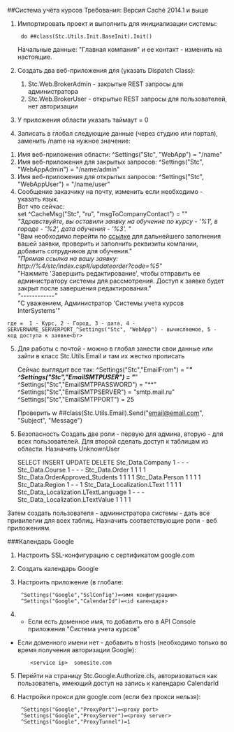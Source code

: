 ##Система учёта курсов
Требования: Версия Caché 2014.1 и выше

1. Импортировать проект и выполнить для инициализации системы: 
        

        do ##class(Stc.Utils.Init.BaseInit).Init()

    Начальные данные: "Главная компания" и ее контакт - изменить на настоящие.

2. Создать два веб-приложения для (указать Dispatch Class):<br>
    1) Stc.Web.BrokerAdmin - закрытые REST запросы для администратора<br>
    2) Stc.Web.BrokerUser - открытые REST запросы для пользователей, нет авторизации

3. У приложения области указать таймаут = 0

4. Записать в глобал следующие данные (через студию или портал), заменить /name на нужное значение:<br>
  1) Имя веб-приложения области: ^Settings("Stc", "WebApp") = "/name"<br>
  2) Имя веб-приложения для закрытых запросов: ^Settings("Stc", "WebAppAdmin") = "/name/admin"<br>
  3) Имя веб-приложения для открытых запросов: ^Settings("Stc", "WebAppUser") = "/name/user"<br>
  4) Сообщение заказчику на почту, изменить если необходимо - указать язык.<br> Вот что сейчас:<br>
    set ^CacheMsg("Stc", "ru", "msgToCompanyContact") = ""_<br>
    "Здравствуйте, вы оставили заявку на обучение по курсу - '%1', в городе - '%2', дата обучения - '%3'. "_<br>
	"Вам необходимо перейти по <a href='http://%4/stc/index.csp#/updateorder?code=%5'>ссылке</a> для дальнейшего заполнения вашей заявки, проверить и заполнить реквизиты компании, добавить сотрудников для обучения."_<br>
	"Прямая ссылка на вашу заявку: http://%4/stc/index.csp#/updateorder?code=%5"_<br>
	"Нажмите 'Завершить редактирование', чтобы отправить ее администратору системы для рассмотрения. Доступ к заявке будет закрыт после завершения редактирования."_<br>
	"------------"_<br>
	"С уважением, Администратор 'Системы учета курсов InterSystems'"<br>
	
	где =  1 - Курс, 2 - Город, 3 - дата, 4 - SERVERNAME_SERVERPORT_^Settings("Stc", "WebApp") - вычисляемое, 5 - код доступа к заявке<br>
  
  5) Для работы с почтой - можно в глобал занести свои данные или зайти в класс Stc.Utils.Email и там их жестко прописать<br>
     

     Сейчас выглядит все так:
	 ^Settings("Stc","EmailFrom") = "***"
	 ^Settings("Stc","EmailSMTPUSER") = "***"
	 ^Settings("Stc","EmailSMTPPASSWORD") = "**"
     ^Settings("Stc","EmailSMTPSERVER") = "smtp.mail.ru"
     ^Settings("Stc","EmailSMTPPORT") = 25

	 Проверить 
	 w ##class(Stc.Utils.Email).Send("email@email.com", "Subject", "Message")
     
5. Безопасность
Создать две роли - первую для админа, вторую - для всех пользователей.
Для	второй сделать доступ к таблицам из области. Назначить UnknownUser

     SELECT  INSERT  UPDATE  DELETE
     Stc_Data.Company 						   1       -       -      -
     Stc_Data.Course                            1       -       -      -
     Stc_Data.Order                             1       1       1      1
     Stc_Data.OrderApproved_Students            1       1       1      1
     Stc_Data.Person                            1       1       1      1
     Stc_Data.Region                            1       -       -      1
     Stc_Data_Localization.LText                1       1       1      1
     Stc_Data_Localization.LTextLanguage        1       -       -      -
     Stc_Data_Localization.LTextValue           1       1       1      1

Затем создать пользователя - администратора системы - дать все привилегии для всех таблиц.
Назначить соответствующие роли - веб приложениям.


###Календарь Google
1. Настроить SSL-конфигурацию с сертификатом google.com
2. Создать календарь Google
3. Настроить приложение (в глобале:

        ^Settings("Google","SslConfig")=<имя конфигурации>
        ^Settings("Google","CalendarId")=<id календаря>

4. - Если есть доменное имя, то добавить его в API Console приложения "Система учета курсов"
 - Если доменного имени нет - добавить в hosts (необходимо только во время получения авторизации Google):

           <service ip>  somesite.com

5. Перейти на страницу Stc.Google.Authorize.cls, авторизоваться как пользователь, имеющий доступ на запись к календарю CalendarId
6. Настройки прокси для google.com (если без прокси нельзя):

        ^Settings("Google","ProxyPort")=<proxy port>
        ^Settings("Google","ProxyServer")=<proxy server>
        ^Settings("Google","ProxyTunnel")=1
